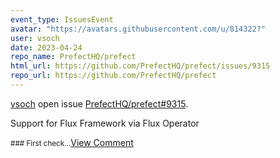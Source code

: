 ```yaml
---
event_type: IssuesEvent
avatar: "https://avatars.githubusercontent.com/u/814322?"
user: vsoch
date: 2023-04-24
repo_name: PrefectHQ/prefect
html_url: https://github.com/PrefectHQ/prefect/issues/9315
repo_url: https://github.com/PrefectHQ/prefect
---
```


<a href='https://github.com/vsoch' target='_blank'>vsoch</a> open issue <a href='https://github.com/PrefectHQ/prefect/issues/9315' target='_blank'>PrefectHQ/prefect#9315</a>.

<p>Support for Flux Framework via Flux Operator</p><small>### First check...</small><a href='https://github.com/PrefectHQ/prefect/issues/9315' target='_blank'>View Comment</a>